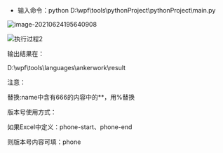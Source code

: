 - 输入命令：python D:\wpf\tools\pythonProject\pythonProject\main.py



![image-20210624195640908](D:\wpf\tools\执行过程1.png)









![执行过程2](D:\wpf\tools\执行过程2.png)

输出结果在：

D:\wpf\tools\languages\ankerwork\result



注意：

替换:name中含有666的内容中的**，用%替换



版本号使用方式：

如果Excel中定义：phone-start、phone-end

则版本号内容可填：phone
